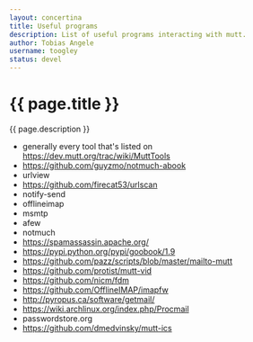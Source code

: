```yaml
---
layout: concertina
title: Useful programs
description: List of useful programs interacting with mutt.
author: Tobias Angele
username: toogley
status: devel
---
```

# {{ page.title }}

{{ page.description }}

* generally every tool that's listed on https://dev.mutt.org/trac/wiki/MuttTools
* https://github.com/guyzmo/notmuch-abook
* urlview
* https://github.com/firecat53/urlscan
* notify-send
* offlineimap
* msmtp
* afew
* notmuch
* https://spamassassin.apache.org/
* https://pypi.python.org/pypi/goobook/1.9
* https://github.com/pazz/scripts/blob/master/mailto-mutt
* https://github.com/protist/mutt-vid
* https://github.com/nicm/fdm
* https://github.com/OfflineIMAP/imapfw
* http://pyropus.ca/software/getmail/
* https://wiki.archlinux.org/index.php/Procmail
* passwordstore.org
* https://github.com/dmedvinsky/mutt-ics
